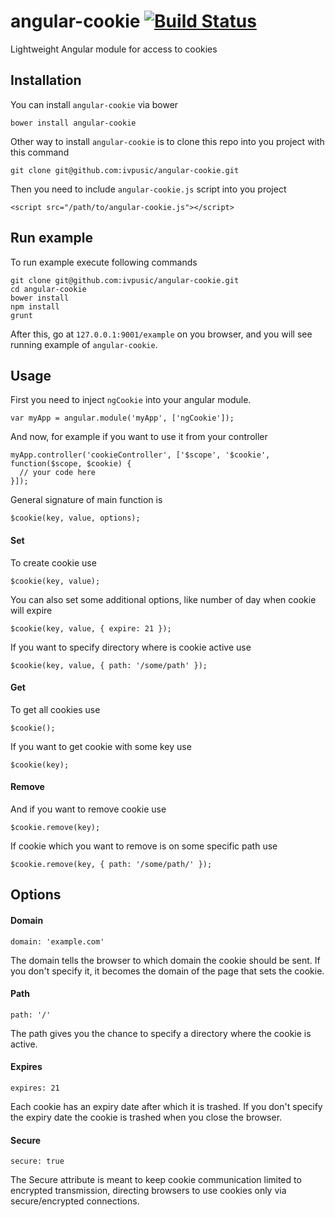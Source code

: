 angular-cookie  [![Build Status](https://travis-ci.org/ivpusic/angular-cookie.png?branch=master)](https://travis-ci.org/ivpusic/angular-cookie)
==============

Lightweight Angular module for access to cookies

Installation
------------

You can install ``angular-cookie`` via bower

```
bower install angular-cookie
```

Other way to install ``angular-cookie`` is to clone this repo into you project with this command

```
git clone git@github.com:ivpusic/angular-cookie.git
```

Then you need to include ``angular-cookie.js`` script into you project

```
<script src="/path/to/angular-cookie.js"></script>
```

Run example
-----------

To run example execute following commands

```
git clone git@github.com:ivpusic/angular-cookie.git
cd angular-cookie
bower install
npm install
grunt
```

After this, go at ``127.0.0.1:9001/example`` on you browser, and you will see running example of ``angular-cookie``.

Usage
-----

First you need to inject ``ngCookie`` into your angular module.

```
var myApp = angular.module('myApp', ['ngCookie']);
```
And now, for example if you want to use it from your controller

```
myApp.controller('cookieController', ['$scope', '$cookie', function($scope, $cookie) {
  // your code here
}]);
```

General signature of main function is

```
$cookie(key, value, options);
```

#### Set

To create cookie use

```
$cookie(key, value);
```

You can also set some additional options, like number of day when cookie will expire

```
$cookie(key, value, { expire: 21 });
```

If you want to specify directory where is cookie active use

```
$cookie(key, value, { path: '/some/path' });
```

#### Get

To get all cookies use

```
$cookie();
```

If you want to get cookie with some key use

```
$cookie(key);
```

#### Remove

And if you want to remove cookie use

```
$cookie.remove(key);
```

If cookie which you want to remove is on some specific path use

```
$cookie.remove(key, { path: '/some/path/' });
```

Options
-------

#### Domain


```
domain: 'example.com'
```

The domain tells the browser to which domain the cookie should be sent. 
If you don't specify it, it becomes the domain of the page that sets the cookie.

#### Path

```
path: '/'
```

The path gives you the chance to specify a directory where the cookie is active.

#### Expires

```
expires: 21
```

Each cookie has an expiry date after which it is trashed.
If you don't specify the expiry date the cookie is trashed when you close the browser.

#### Secure

```
secure: true
```

The Secure attribute is meant to keep cookie communication limited to encrypted transmission, 
directing browsers to use cookies only via secure/encrypted connections.
